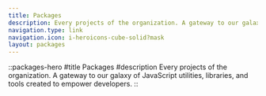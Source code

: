 ```yaml
---
title: Packages
description: Every projects of the organization. A gateway to our galaxy of JavaScript utilities, libraries, and tools created to empower developers.
navigation.type: link
navigation.icon: i-heroicons-cube-solid?mask
layout: packages
---
```


::packages-hero
#title
Packages
#description
Every projects of the organization. A gateway to our galaxy of JavaScript utilities, libraries, and tools created to empower developers.
::
